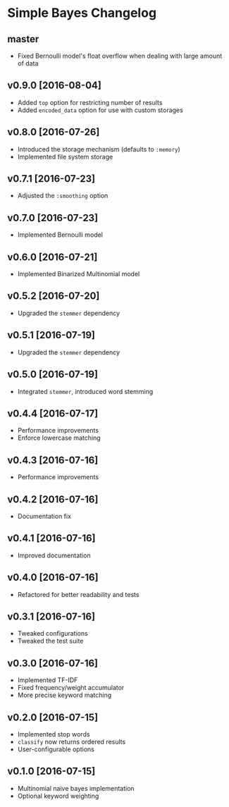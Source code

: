 # Simple Bayes Changelog

## master

- Fixed Bernoulli model's float overflow when dealing with large amount of data

## v0.9.0 [2016-08-04]

- Added `top` option for restricting number of results
- Added `encoded_data` option for use with custom storages

## v0.8.0 [2016-07-26]

- Introduced the storage mechanism (defaults to `:memory`)
- Implemented file system storage

## v0.7.1 [2016-07-23]

- Adjusted the `:smoothing` option

## v0.7.0 [2016-07-23]

- Implemented Bernoulli model

## v0.6.0 [2016-07-21]

- Implemented Binarized Multinomial model

## v0.5.2 [2016-07-20]

- Upgraded the `stemmer` dependency

## v0.5.1 [2016-07-19]

- Upgraded the `stemmer` dependency

## v0.5.0 [2016-07-19]

- Integrated `stemmer`, introduced word stemming

## v0.4.4 [2016-07-17]

- Performance improvements
- Enforce lowercase matching

## v0.4.3 [2016-07-16]

- Performance improvements

## v0.4.2 [2016-07-16]

- Documentation fix

## v0.4.1 [2016-07-16]

- Improved documentation

## v0.4.0 [2016-07-16]

- Refactored for better readability and tests

## v0.3.1 [2016-07-16]

- Tweaked configurations
- Tweaked the test suite

## v0.3.0 [2016-07-16]

- Implemented TF-IDF
- Fixed frequency/weight accumulator
- More precise keyword matching

## v0.2.0 [2016-07-15]

- Implemented stop words
- `classify` now returns ordered results
- User-configurable options

## v0.1.0 [2016-07-15]

- Multinomial naive bayes implementation
- Optional keyword weighting
